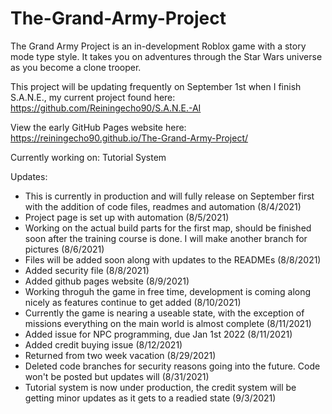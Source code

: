 # The-Grand-Army-Project
The Grand Army Project is an in-development Roblox game with a story mode type style. It takes you on adventures through the Star Wars universe as you become a clone trooper.

This project will be updating frequently on September 1st when I finish S.A.N.E., my current project found here: https://github.com/Reiningecho90/S.A.N.E.-AI

View the early GitHub Pages website here: https://reiningecho90.github.io/The-Grand-Army-Project/

Currently working on: Tutorial System

Updates: 
- This is currently in production and will fully release on September first with the addition of code files, readmes and automation (8/4/2021)
- Project page is set up with automation (8/5/2021)
- Working on the actual build parts for the first map, should be finished soon after the training course is done. I will make another branch for pictures (8/6/2021)
- Files will be added soon along with updates to the READMEs (8/8/2021)
- Added security file (8/8/2021)
- Added github pages website (8/9/2021)
- Working throguh the game in free time, development is coming along nicely as features continue to get added (8/10/2021)
- Currently the game is nearing a useable state, with the exception of missions everything on the main world is almost complete (8/11/2021)
- Added issue for NPC programming, due Jan 1st 2022 (8/11/2021)
- Added credit buying issue (8/12/2021)
- Returned from two week vacation (8/29/2021)
- Deleted code branches for security reasons going into the future. Code won't be posted but updates will (8/31/2021)
- Tutorial system is now under production, the credit system will be getting minor updates as it gets to a readied state (9/3/2021)
